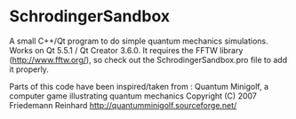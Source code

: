 # SchrodingerSandbox
A small C++/Qt program to do simple quantum mechanics simulations.
Works on Qt 5.5.1 / Qt Creator 3.6.0.
It requires the FFTW library (http://www.fftw.org/), so check out the SchrodingerSandbox.pro file to add it properly.

Parts of this code have been inspired/taken from :
Quantum Minigolf, a computer game illustrating quantum mechanics
Copyright (C) 2007 Friedemann Reinhard http://quantumminigolf.sourceforge.net/
